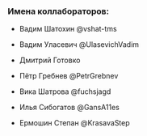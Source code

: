 ### Имена коллабораторов:
- Вадим Шатохин @vshat-tms
- Вадим Уласевич @UlasevichVadim
- Дмитрий Готовко
- Пётр Гребнев @PetrGrebnev
- Вика Шатрова @fuchsjagd
- Илья Сибогатов @GansA11es

- Ермошин Степан @KrasavaStep
